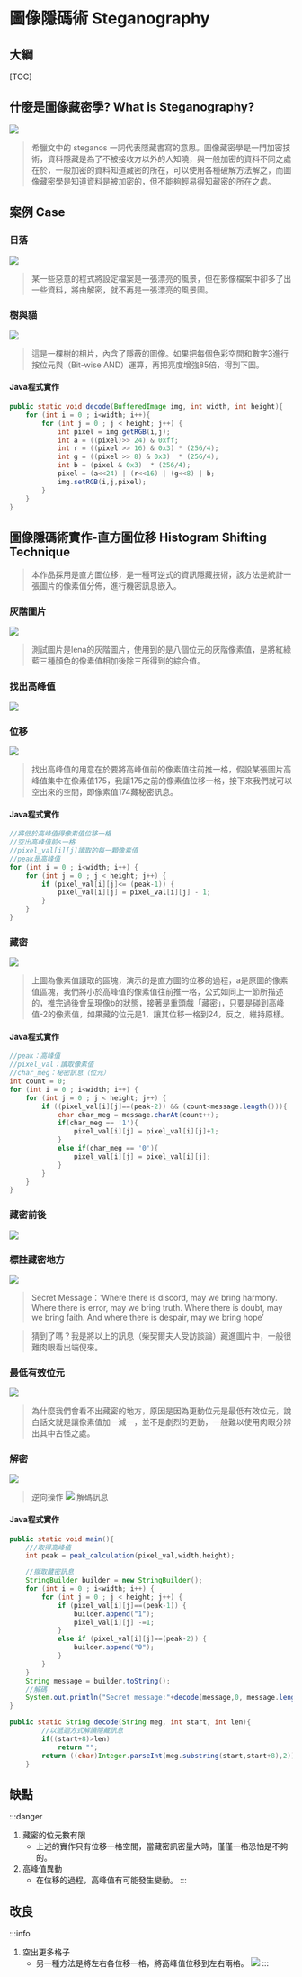 圖像隱碼術 Steganography
===
## 大綱

[TOC]

## 什麼是圖像藏密學? What is Steganography?
![](https://i.imgur.com/GlZf6yi.jpg)


>希臘文中的 steganos 一詞代表隱藏書寫的意思。圖像藏密學是一門加密技術，資料隱藏是為了不被接收方以外的人知曉，與一般加密的資料不同之處在於，一般加密的資料知道藏密的所在，可以使用各種破解方法解之，而圖像藏密學是知道資料是被加密的，但不能夠輕易得知藏密的所在之處。

案例 Case
---
### 日落
![](https://i.imgur.com/ybHxzD7.png)
>某一些惡意的程式將設定檔案是一張漂亮的風景，但在影像檔案中卻多了出一些資料，將由解密，就不再是一張漂亮的風景圖。
### 樹與貓
![](https://i.imgur.com/2RmpFwz.png)
>這是一棵樹的相片，內含了隱蔽的圖像。如果把每個色彩空間和數字3進行按位元與（Bit-wise AND）運算，再把亮度增強85倍，得到下圖。

#### Java程式實作
```java
public static void decode(BufferedImage img, int width, int height){
    for (int i = 0 ; i<width; i++){
        for (int j = 0 ; j < height; j++) {
            int pixel = img.getRGB(i,j);
            int a = ((pixel)>> 24) & 0xff; 
            int r = ((pixel >> 16) & 0x3) * (256/4);
            int g = ((pixel >> 8) & 0x3)  * (256/4);
            int b = (pixel & 0x3)  * (256/4);
            pixel = (a<<24) | (r<<16) | (g<<8) | b;
            img.setRGB(i,j,pixel);
        }
    }
}
```

圖像隱碼術實作-直方圖位移 Histogram Shifting Technique
---
>本作品採用是直方圖位移，是一種可逆式的資訊隱藏技術，該方法是統計一張圖片的像素值分佈，進行機密訊息嵌入。

### 灰階圖片
![](https://i.imgur.com/f8MBFTz.png)
>測試圖片是lena的灰階圖片，使用到的是八個位元的灰階像素值，是將紅綠藍三種顏色的像素值相加後除三所得到的綜合值。

### 找出高峰值
![](https://i.imgur.com/U8pcWYa.png)

### 位移
![](https://i.imgur.com/Jy8xuTb.png)
>找出高峰值的用意在於要將高峰值前的像素值往前推一格，假設某張圖片高峰值集中在像素值175，我讓175之前的像素值位移一格，接下來我們就可以空出來的空間，即像素值174藏秘密訊息。

#### Java程式實作
```java
//將低於高峰值得像素值位移一格
//空出高峰值前s一格
//pixel_val[i][j]讀取的每一顆像素值
//peak是高峰值
for (int i = 0 ; i<width; i++) {
    for (int j = 0 ; j < height; j++) {
        if (pixel_val[i][j]<= (peak-1)) {
            pixel_val[i][j] = pixel_val[i][j] - 1;
        }
    }
}
```

### 藏密
![](https://i.imgur.com/iEb4CSf.png)
>上圖為像素值讀取的區塊，演示的是直方圖的位移的過程，a是原圖的像素值區塊，我們將小於高峰值的像素值往前推一格，公式如同上一節所描述的，推完過後會呈現像b的狀態，接著是重頭戲「藏密」，只要是碰到高峰值-2的像素值，如果藏的位元是1，讓其位移一格到24，反之，維持原樣。

#### Java程式實作
```java
//peak：高峰值
//pixel_val：讀取像素值
//char_meg：秘密訊息（位元）
int count = 0;
for (int i = 0 ; i<width; i++) {
    for (int j = 0 ; j < height; j++) {
        if ((pixel_val[i][j]==(peak-2)) && (count<message.length())){ 
            char char_meg = message.charAt(count++);
            if(char_meg == '1'){
                pixel_val[i][j] = pixel_val[i][j]+1;
            }
            else if(char_meg == '0'){
                pixel_val[i][j] = pixel_val[i][j];
            }
        }
    }
}
```
### 藏密前後
![](https://i.imgur.com/5XCCO6R.jpg)

### 標註藏密地方
![](https://i.imgur.com/Vd8fTYN.png)
>Secret Message：‘Where there is discord, may we bring harmony. Where there is error, may we bring truth. Where there is doubt, may we bring faith. And where there is despair, may we bring hope’ 

>猜到了嗎？我是將以上的訊息（柴契爾夫人受訪談論）藏進圖片中，一般很難肉眼看出端倪來。

### 最低有效位元
![](https://i.imgur.com/ra4WtCo.png)
>為什麼我們會看不出藏密的地方，原因是因為更動位元是最低有效位元，說白話文就是讓像素值加一減一，並不是劇烈的更動，一般難以使用肉眼分辨出其中古怪之處。

### 解密
![](https://i.imgur.com/hIJVSiH.png)
>逆向操作
![](https://i.imgur.com/qhEvdob.png)
>解碼訊息
#### Java程式實作
```java
public static void main(){
    ///取得高峰值
    int peak = peak_calculation(pixel_val,width,height);

    //擷取藏密訊息
    StringBuilder builder = new StringBuilder();
    for (int i = 0 ; i<width; i++) {
        for (int j = 0 ; j < height; j++) {
            if (pixel_val[i][j]==(peak-1)) { 
                builder.append("1");
                pixel_val[i][j] -=1; 
            }
            else if (pixel_val[i][j]==(peak-2)) { 
                builder.append("0");
            }
        }
    }
    String message = builder.toString();
    //解碼
    System.out.println("Secret message:"+decode(message,0, message.length()));
}

public static String decode(String meg, int start, int len){
        //以遞迴方式解讀隱藏訊息
        if((start+8)>len)
            return "";
        return ((char)Integer.parseInt(meg.substring(start,start+8),2))+decode(meg,start+8,len);
    }
```
缺點
---
:::danger
1. 藏密的位元數有限
    * 上述的實作只有位移一格空間，當藏密訊密量大時，僅僅一格恐怕是不夠的。
2. 高峰值異動
    * 在位移的過程，高峰值有可能發生變動。
:::

## 改良

:::info
1. 空出更多格子
    * 另一種方法是將左右各位移一格，將高峰值位移到左右兩格。
    ![](https://i.imgur.com/Z6fMdrD.png)
:::

